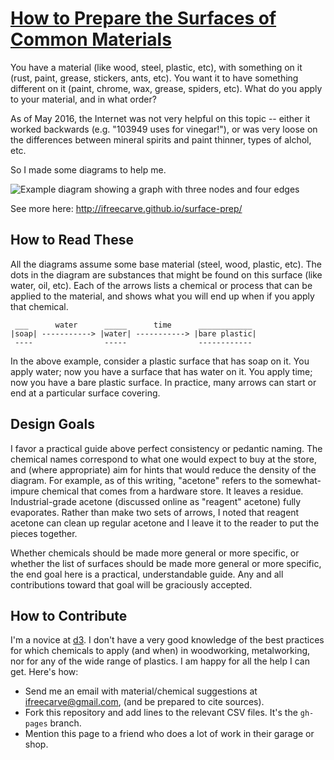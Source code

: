 # [How to Prepare the Surfaces of Common Materials](http://ifreecarve.github.io/surface-prep/)

You have a material (like wood, steel, plastic, etc), with something on it (rust, paint, grease, stickers, ants, etc).  You want it to have something different on it (paint, chrome, wax, grease, spiders, etc).  What do you apply to your material, and in what order?

As of May 2016, the Internet was not very helpful on this topic -- either it worked backwards (e.g. "103949 uses for vinegar!"), or was very loose on the differences between mineral spirits and paint thinner, types of alchol, etc.

So I made some diagrams to help me.

![Example diagram showing a graph with three nodes and four edges](http://ifreecarve.github.io/surface-prep/img/plastic-demo.png "Horribly incomplete diagram for plastic")

See more here: http://ifreecarve.github.io/surface-prep/

## How to Read These

All the diagrams assume some base material (steel, wood, plastic, etc).  The dots in the diagram are substances that might be found on this surface (like water, oil, etc).  Each of the arrows lists a chemical or process that can be applied to the material, and shows what you will end up when if you apply that chemical.

```
 ___      water      _____      time      ____________
|soap| -----------> |water| -----------> |bare plastic|
 ----                -----                ------------
```

In the above example, consider a plastic surface that has soap on it.  You apply water; now you have a surface that has water on it.  You apply time; now you have a bare plastic surface.  In practice, many arrows can start or end at a particular surface covering.


## Design Goals

I favor a practical guide above perfect consistency or pedantic naming.  The chemical names correspond to what one would expect to buy at the store, and (where appropriate) aim for hints that would reduce the density of the diagram.  For example, as of this writing, "acetone" refers to the somewhat-impure chemical that comes from a hardware store.  It leaves a residue.  Industrial-grade acetone (discussed online as "reagent" acetone) fully evaporates.  Rather than make two sets of arrows, I noted that reagent acetone can clean up regular acetone and I leave it to the reader to put the pieces together.

Whether chemicals should be made more general or more specific, or whether the list of surfaces should be made more general or more specific, the end goal here is a practical, understandable guide.  Any and all contributions toward that goal will be graciously accepted.


## How to Contribute

I'm a novice at [d3](https://d3js.org/).
I don't have a very good knowledge of the best practices for which chemicals to apply (and when) in woodworking, metalworking, nor for any of the wide range of plastics.
I am happy for all the help I can get.  Here's how:

* Send me an email with material/chemical suggestions at ifreecarve@gmail.com, (and be prepared to cite sources).
* Fork this repository and add lines to the relevant CSV files.  It's the `gh-pages` branch.
* Mention this page to a friend who does a lot of work in their garage or shop.
